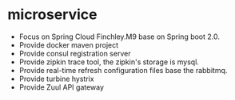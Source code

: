 # microservice
* Focus on Spring Cloud Finchley.M9 base on Spring boot 2.0.
* Provide docker maven project
* Provide consul registration server
* Provide zipkin trace tool, the zipkin's storage is mysql.
* Provide real-time refresh configuration files base the rabbitmq.
* Provide turbine hystrix
* Provide Zuul API gateway
